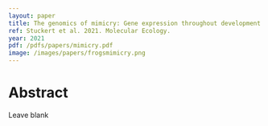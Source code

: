 ```yaml
---
layout: paper
title: The genomics of mimicry: Gene expression throughout development provides insights into convergent and divergent phenotypes in a Müllerian mimicry system
ref: Stuckert et al. 2021. Molecular Ecology.
year: 2021
pdf: /pdfs/papers/mimicry.pdf
image: /images/papers/frogsmimicry.png
---
```


# Abstract

Leave blank
